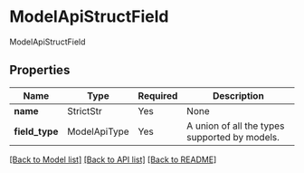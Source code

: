 # ModelApiStructField

ModelApiStructField

## Properties
| Name | Type | Required | Description |
| ------------ | ------------- | ------------- | ------------- |
**name** | StrictStr | Yes | None |
**field_type** | ModelApiType | Yes | A union of all the types supported by models.  |


[[Back to Model list]](../../README.md#documentation-for-models) [[Back to API list]](../../README.md#documentation-for-api-endpoints) [[Back to README]](../../README.md)

